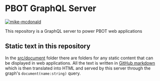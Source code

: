 # PBOT GraphQL Server
[![mike-mcdonald](https://circleci.com/gh/mike-mcdonald/pbot-graph.svg?style=svg)](https://circleci.com/gh/mike-mcdonald/pbot-graph)

This repository is a GraphQL server to power PBOT web applications
## Static text in this repository
In the [src/document](./src/document) folder there are folders for any static content that can be displayed in web applications.  All the text is written in [GitHub markdown](https://github.github.com/gfm/) which is then translated into HTML and served by this server through the graph's `document(name:string)` query.
